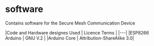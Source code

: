 # software
Contains software for the Secure Mesh Communication Device

|Code and Hardware designes Used | Licence Terms |
|---|
|ESP8266 Arduino | GNU V.2 |
|Arduino Core | Attribution-ShareAlike 3.0|
